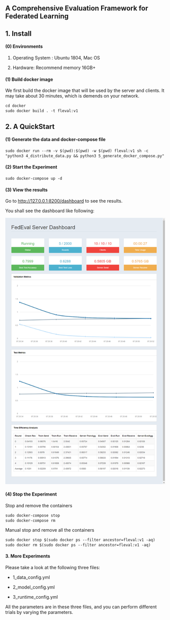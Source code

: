 ## A Comprehensive Evaluation Framework for Federated Learning

## 1. Install 

#### (0) Environments

1. Operating System : Ubuntu 1804, Mac OS

2. Hardware: Recommend memory 16GB+

#### (1) Build docker image

We first build the docker image that will be used by the server and clients. It may take about 30 minutes, which is demends on your network.

```shell script
cd docker
sudo docker build . -t fleval:v1
```

## 2. A QuickStart

#### (1) Generate the data and docker-compose file

```shell script
sudo docker run --rm -v $(pwd):$(pwd) -w $(pwd) fleval:v1 sh -c "python3 4_distribute_data.py && python3 5_generate_docker_compose.py"
```

#### (2) Start the Experiment

```shell script
sudo docker-compose up -d
```

#### (3) View the results

Go to http://127.0.0.1:8200/dashboard to see the results.

You shall see the dashboard like following:

<img src="dashboard.png">

#### (4) Stop the Experiment

Stop and remove the containers

```shell script
sudo docker-compose stop
sudo docker-compose rm
```

Manual stop and remove all the containers

```shell script
sudo docker stop $(sudo docker ps --filter ancestor=fleval:v1 -aq)
sudo docker rm $(sudo docker ps --filter ancestor=fleval:v1 -aq)
```

#### 3. More Experiments

Please take a look at the following three files:

- 1_data_config.yml

- 2_model_config.yml

- 3_runtime_config.yml

All the parameters are in these three files, and you can perform different trials by varying the parameters.